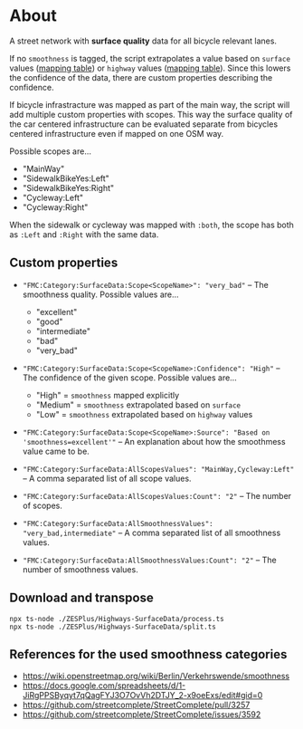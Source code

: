 # About

A street network with **surface quality** data for all bicycle relevant lanes.

If no `smoothness` is tagged, the script extrapolates a value based on `surface` values ([mapping table](./utils/extrapolatedSmoothnessBasedOnSurface.ts)) or `highway` values ([mapping table](./utils/extrapolatedSmoothnessBasedOnHighway.ts)). Since this lowers the confidence of the data, there are custom properties describing the confidence.

If bicycle infrastracture was mapped as part of the main way, the script will add multiple custom properties with scopes. This way the surface quality of the car centered infrastructure can be evaluated separate from bicycles centered infrastructure even if mapped on one OSM way.

Possible scopes are…

- "MainWay"
- "SidewalkBikeYes:Left"
- "SidewalkBikeYes:Right"
- "Cycleway:Left"
- "Cycleway:Right"

When the sidewalk or cycleway was mapped with `:both`, the scope has both as `:Left` and `:Right` with the same data.

## Custom properties

- `"FMC:Category:SurfaceData:Scope<ScopeName>": "very_bad"` – The smoothness quality. Possible values are…

  - "excellent"
  - "good"
  - "intermediate"
  - "bad"
  - "very_bad"

- `"FMC:Category:SurfaceData:Scope<ScopeName>:Confidence": "High"` – The confidence of the given scope. Possible values are…

  - "High" = `smoothness` mapped explicitly
  - "Medium" = `smoothness` extrapolated based on `surface`
  - "Low" = `smoothness` extrapolated based on `highway` values

- `"FMC:Category:SurfaceData:Scope<ScopeName>:Source": "Based on 'smoothness=excellent'"` – An explanation about how the smoothmess value came to be.

- `"FMC:Category:SurfaceData:AllScopesValues": "MainWay,Cycleway:Left"` – A comma separated list of all scope values.

- `"FMC:Category:SurfaceData:AllScopesValues:Count": "2"` – The number of scopes.

- `"FMC:Category:SurfaceData:AllSmoothnessValues": "very_bad,intermediate"` – A comma separated list of all smoothness values.

- `"FMC:Category:SurfaceData:AllSmoothnessValues:Count": "2"` – The number of smoothness values.

## Download and transpose

```
npx ts-node ./ZESPlus/Highways-SurfaceData/process.ts
npx ts-node ./ZESPlus/Highways-SurfaceData/split.ts
```

## References for the used smoothness categories

- https://wiki.openstreetmap.org/wiki/Berlin/Verkehrswende/smoothness
- https://docs.google.com/spreadsheets/d/1-JiRgPPSByqyt7qQagFYJ3O7OvVh2DTJY_2-x9oeExs/edit#gid=0
- https://github.com/streetcomplete/StreetComplete/pull/3257
- https://github.com/streetcomplete/StreetComplete/issues/3592
